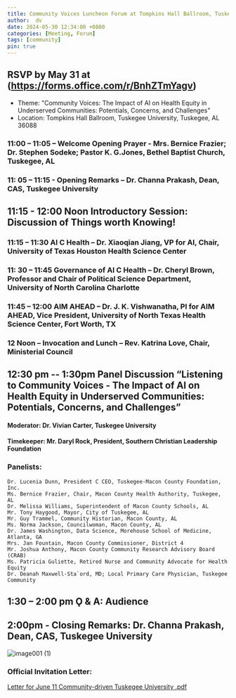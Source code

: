 ```yaml
---
title: Community Voices Luncheon Forum at Tompkins Hall Ballroom, Tuskegee University  
author:  dv
date: 2024-05-30 12:34:00 +0800
categories: [Meeting, Forum]
tags: [community]
pin: true
---
```

## RSVP by May 31 at (https://forms.office.com/r/BnhZTmYagv) 
* Theme: "Community Voices: The Impact of AI on Health Equity in Underserved Communities: Potentials, Concerns, and Challenges"
* Location: Tompkins Hall Ballroom, Tuskegee University, Tuskegee, AL 36088

### 11:00 – 11:05 – Welcome Opening Prayer - Mrs. Bernice Frazier; Dr. Stephen Sodeke; Pastor K. G.Jones, Bethel Baptist Church, Tuskegee, AL

### 11: 05 – 11:15 - Opening Remarks – Dr. Channa Prakash, Dean, CAS, Tuskegee University

## 11:15 - 12:00 Noon Introductory Session: Discussion of Things worth Knowing!
### 11:15 – 11:30 AI C Health – Dr. Xiaoqian Jiang, VP for AI, Chair, University of Texas Houston Health Science Center
### 11: 30 – 11:45 Governance of AI C Health – Dr. Cheryl Brown, Professor and Chair of Political Science Department, University of North Carolina Charlotte
### 11:45 – 12:00 AIM AHEAD – Dr. J. K. Vishwanatha, PI for AIM AHEAD, Vice President, University of North Texas Health Science Center, Fort Worth, TX
### 12 Noon – Invocation and Lunch – Rev. Katrina Love, Chair, Ministerial Council

## 12:30 pm -- 1:30pm Panel Discussion “Listening to Community Voices - The Impact of AI on Health Equity in Underserved Communities: Potentials, Concerns, and Challenges”
#### Moderator: Dr. Vivian Carter, Tuskegee University
#### Timekeeper: Mr. Daryl Rock, President, Southern Christian Leadership Foundation
### Panelists:
    Dr. Lucenia Dunn, President C CEO, Tuskegee-Macon County Foundation, Inc.
    Ms. Bernice Frazier, Chair, Macon County Health Authority, Tuskegee, AL
    Dr. Melissa Williams, Superintendent of Macon County Schools, AL
    Mr. Tony Haygood, Mayor, City of Tuskegee, AL
    Mr. Guy Trammel, Community Historian, Macon County, AL
    Ms. Norma Jackson, Councilwoman, Macon County, AL
    Dr. James Washington, Data Science, Morehouse School of Medicine, Atlanta, GA
    Mrs. Jan Fountain, Macon County Commissioner, District 4
    Mr. Joshua Anthony, Macon County Community Research Advisory Board (CRAB)
    Ms. Patricia Guliette, Retired Nurse and Community Advocate for Health Equity
    Dr. Deanah Maxwell-Sta`ord, MD; Local Primary Care Physician, Tuskegee Community

## 1:30 – 2:00 pm Ǫ & A: Audience

## 2:00pm - Closing Remarks: Dr. Channa Prakash, Dean, CAS, Tuskegee University

![image001 (1)](https://github.com/aim-ahead-dicb/dicb_uttu/assets/155913968/7823405f-a30c-4cdb-9069-88a3fc0644b9)

### Official Invitation Letter: 
[Letter for June 11 Community-driven Tuskegee University .pdf](https://github.com/aim-ahead-dicb/dicb_uttu/files/15505989/Letter.for.June.11.Community-driven.Tuskegee.University.pdf)
